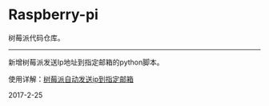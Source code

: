 # Raspberry-pi

树莓派代码仓库。

---

新增树莓派发送Ip地址到指定邮箱的python脚本。

使用详解：[树莓派自动发送ip到指定邮箱](https://fzy-line.github.io/2016/05/26/%E6%A0%91%E8%8E%93%E6%B4%BE%E8%87%AA%E5%8A%A8%E5%8F%91%E9%80%81ip%E5%88%B0%E6%8C%87%E5%AE%9A%E9%82%AE%E7%AE%B1/)

2017-2-25
